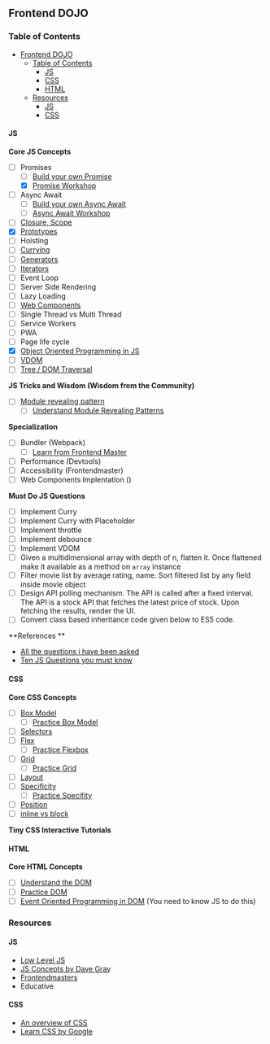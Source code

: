 ## Frontend DOJO

### Table of Contents
- [Frontend DOJO](#frontend-dojo)
  - [Table of Contents](#table-of-contents)
    - [JS](#js)
    - [CSS](#css)
    - [HTML](#html)
  - [Resources](#resources)
    - [JS](#js-1)
    - [CSS](#css-1)

#### JS
**Core JS Concepts**
- [ ] Promises
	- [ ] [Build your own Promise](https://youtu.be/4GpwM8FmVgQ?list=PLP29wDx6QmW7IaD762Rf_Awfr1Wxz0Amq)
	- [x] [Promise Workshop](https://github.com/stevekane/promise-it-wont-hurt)
- [ ] Async Await
	- [ ] [Build your own Async Await](https://www.youtube.com/watch?v=Em2jqwROdZc&t=1s)
	- [ ] [Async Await Workshop](https://github.com/bulkan/async-you)
- [ ]  [Closure, Scope](https://www.github.com/workshopper/scope-chains-closures)
- [x]  [Prototypes](https://github.com/sporto/planetproto)
- [ ]  Hoisting
- [ ]  [Currying](https://github.com/kishorsharma/currying-workshopper)
- [ ]  [Generators](https://github.com/isRuslan/learn-generators)
- [ ]  [Iterators](https://github.com/jesstelford/esnext-generation)
- [ ]  Event Loop
- [ ]  Server Side Rendering
- [ ] Lazy Loading
- [ ] [Web Components](https://css-tricks.com/an-introduction-to-web-components/)
- [ ] Single Thread vs Multi Thread
- [ ] Service Workers
- [ ] PWA
- [ ] Page life cycle
- [x] [Object Oriented Programming in JS](https://github.com/4GeeksAcademy/object-oriented-javascript-tutorial-exercises)
- [ ] [VDOM](https://bigfrontend.dev/list/ejesqbtkapzp66x1ff)
- [ ] [Tree / DOM Traversal](https://bigfrontend.dev/list/xqxkzgtkotb3qyekog)

**JS Tricks and Wisdom (Wisdom from the Community)**
- [ ] [Module revealing pattern](https://stackoverflow.com/questions/5647258/how-to-use-revealing-module-pattern-in-javascript/5647397#5647397)
	- [ ] [Understand Module Revealing Patterns](https://curtistimson.co.uk/post/js/mixing-revealing-module-and-singleton-javascript-patterns/)

**Specialization**
- [ ] Bundler (Webpack)
	- [ ] [Learn from Frontend Master](https://frontendmasters.com/courses/webpack-fundamentals/)
- [ ] Performance (Devtools)
- [ ] Accessibility (Frontendmaster)
- [ ] Web Components Implentation ()

**Must Do JS Questions**
- [ ] Implement Curry
- [ ] Implement Curry with Placeholder
- [ ] Implement throttle
- [ ] Implement debounce
- [ ] Implement VDOM
- [ ] Given a multidimensional array with depth of n, flatten it. Once flattened make it available as a method on `array` instance
- [ ] Filter movie list by average rating, name. Sort filtered list by any field inside movie object
- [ ] Design API polling mechanism. The API is called after a fixed interval. The API is a stock API that fetches the latest price of stock. Upon fetching the results, render the UI.
- [ ] Convert class based inheritance code given below to ES5 code.

**References **
- [All the questions i have been asked](https://dev.to/devabhijeet/all-front-end-interview-questions-asked-during-my-recent-job-hunt-1kge)
- [Ten JS Questions you must know](https://www.reddit.com/r/javascript/comments/3rb88w/ten_questions_ive_been_asked_most_more_than_once/)

#### CSS
**Core CSS Concepts**
- [ ] [Box Model](https://developer.mozilla.org/en-US/docs/Learn/CSS/Building_blocks/The_box_model)
	- [ ] [Practice Box Model](https://web.dev/learn/css/box-model/)
- [ ] [Selectors](https://flukeout.github.io/)
- [ ] [Flex](https://css-tricks.com/snippets/css/a-guide-to-flexbox/)
	- [ ] [Practice Flexbox](http://flexboxfroggy.com/)
- [ ] [Grid](https://yoksel.github.io/grid-cheatsheet/)
	- [ ] [Practice Grid](http://cssgridgarden.com/)
- [ ] [Layout](https://learnlayout.com/display.html) 
- [ ] [Specificity](https://css-tricks.com/specifics-on-css-specificity/)
	- [ ] [Practice Specifity](https://web.dev/learn/css/specificity/) 
- [ ] [Position](https://css-tricks.com/almanac/properties/p/position/)
- [ ] [inline vs block](https://alligator.io/css/display-inline-vs-inline-block/)

**Tiny CSS Interactive Tutorials**


#### HTML

**Core HTML Concepts**
- [ ] [Understand the DOM](https://www.digitalocean.com/community/tutorial_series/understanding-the-dom-document-object-model)
- [ ] [Practice DOM](https://silver-flyingfish-kada7uya.ws-us18.gitpod.io/)
- [ ] [Event Oriented Programming in DOM](https://github.com/4GeeksAcademy/object-oriented-javascript-tutorial-exercises) (You need to know JS to do this)

### Resources 
#### JS
- [Low Level JS](https://www.youtube.com/channel/UC56l7uZA209tlPTVOJiJ8Tw)
- [JS Concepts by Dave Gray](https://www.youtube.com/channel/UCY38RvRIxYODO4penyxUwTg)
- [Frontendmasters](https://frontendmasters.com/dashboard/)
- Educative

#### CSS
- [An overview of CSS](https://www.taniarascia.com/overview-of-css-concepts/#html-fundamentals)
- [Learn CSS by Google](https://web.dev/learn/css/)
